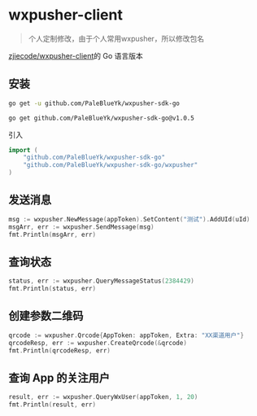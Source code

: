 # wxpusher-client
> 个人定制修改，由于个人常用wxpusher，所以修改包名

[zjiecode/wxpusher-client](https://github.com/zjiecode/wxpusher-client)的 Go 语言版本

## 安装

```sh
go get -u github.com/PaleBlueYk/wxpusher-sdk-go
```

```sh
go get github.com/PaleBlueYk/wxpusher-sdk-go@v1.0.5
```

引入

```go
import (
	"github.com/PaleBlueYk/wxpusher-sdk-go"
	"github.com/PaleBlueYk/wxpusher-sdk-go/wxpusher"
)
```

## 发送消息

```go
msg := wxpusher.NewMessage(appToken).SetContent("测试").AddUId(uId)
msgArr, err := wxpusher.SendMessage(msg)
fmt.Println(msgArr, err)
```

## 查询状态

```go
status, err := wxpusher.QueryMessageStatus(2384429)
fmt.Println(status, err)
```

## 创建参数二维码

```go
qrcode := wxpusher.Qrcode{AppToken: appToken, Extra: "XX渠道用户"}
qrcodeResp, err := wxpusher.CreateQrcode(&qrcode)
fmt.Println(qrcodeResp, err)
```

## 查询 App 的关注用户

```go
result, err := wxpusher.QueryWxUser(appToken, 1, 20)
fmt.Println(result, err)
```

